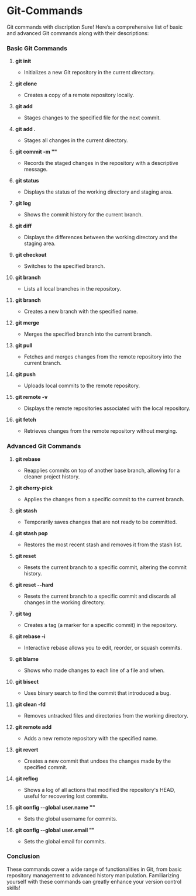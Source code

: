 # Git-Commands
Git commands with discription
Sure! Here’s a comprehensive list of basic and advanced Git commands along with their descriptions:

### Basic Git Commands

1. **git init**
   - Initializes a new Git repository in the current directory.

2. **git clone <repository-url>**
   - Creates a copy of a remote repository locally.

3. **git add <file>**
   - Stages changes to the specified file for the next commit.

4. **git add .**
   - Stages all changes in the current directory.

5. **git commit -m "<message>"**
   - Records the staged changes in the repository with a descriptive message.

6. **git status**
   - Displays the status of the working directory and staging area.

7. **git log**
   - Shows the commit history for the current branch.

8. **git diff**
   - Displays the differences between the working directory and the staging area.

9. **git checkout <branch>**
   - Switches to the specified branch.

10. **git branch**
    - Lists all local branches in the repository.

11. **git branch <branch-name>**
    - Creates a new branch with the specified name.

12. **git merge <branch>**
    - Merges the specified branch into the current branch.

13. **git pull**
    - Fetches and merges changes from the remote repository into the current branch.

14. **git push**
    - Uploads local commits to the remote repository.

15. **git remote -v**
    - Displays the remote repositories associated with the local repository.

16. **git fetch**
    - Retrieves changes from the remote repository without merging.

### Advanced Git Commands

1. **git rebase <branch>**
   - Reapplies commits on top of another base branch, allowing for a cleaner project history.

2. **git cherry-pick <commit>**
   - Applies the changes from a specific commit to the current branch.

3. **git stash**
   - Temporarily saves changes that are not ready to be committed.

4. **git stash pop**
   - Restores the most recent stash and removes it from the stash list.

5. **git reset <commit>**
   - Resets the current branch to a specific commit, altering the commit history.

6. **git reset --hard <commit>**
   - Resets the current branch to a specific commit and discards all changes in the working directory.

7. **git tag <tag-name>**
   - Creates a tag (a marker for a specific commit) in the repository.

8. **git rebase -i <commit>**
   - Interactive rebase allows you to edit, reorder, or squash commits.

9. **git blame <file>**
   - Shows who made changes to each line of a file and when.

10. **git bisect**
    - Uses binary search to find the commit that introduced a bug.

11. **git clean -fd**
    - Removes untracked files and directories from the working directory.

12. **git remote add <name> <url>**
    - Adds a new remote repository with the specified name.

13. **git revert <commit>**
    - Creates a new commit that undoes the changes made by the specified commit.

14. **git reflog**
    - Shows a log of all actions that modified the repository's HEAD, useful for recovering lost commits.

15. **git config --global user.name "<name>"**
    - Sets the global username for commits.

16. **git config --global user.email "<email>"**
    - Sets the global email for commits.

### Conclusion

These commands cover a wide range of functionalities in Git, from basic repository management to advanced history manipulation. Familiarizing yourself with these commands can greatly enhance your version control skills!
